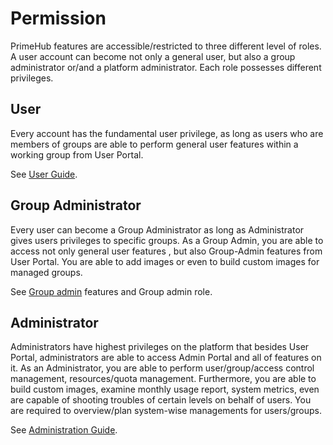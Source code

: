# Permission

PrimeHub features are accessible/restricted to three different level of roles. A user account can become not only a general user, but also a group administrator or/and a platform administrator. Each role possesses different privileges.

## User

Every account has the fundamental user privilege, as long as users who are members of groups are able to perform general user features within a working group from User Portal.

See [User Guide](user-portal.md).

## Group Administrator

Every user can become a Group Administrator as long as Administrator gives users privileges to specific groups. As a Group Admin, you are able to access not only general user features , but also Group-Admin features from User Portal. You are able to add images or even to build custom images for managed groups.

See [Group admin](broken-reference) features and Group admin role.

## Administrator

Administrators have highest privileges on the platform that besides User Portal, administrators are able to access Admin Portal and all of features on it. As an Administrator, you are able to perform user/group/access control management, resources/quota management. Furthermore, you are able to build custom images, examine monthly usage report, system metrics, even are capable of shooting troubles of certain levels on behalf of users. You are required to overview/plan system-wise managements for users/groups.

See [Administration Guide](broken-reference).
